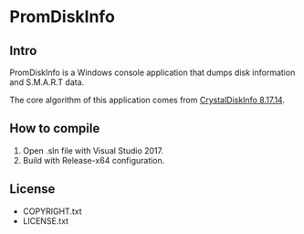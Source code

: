 # PromDiskInfo

## Intro

PromDiskInfo is a Windows console application that dumps disk information and S.M.A.R.T data.

The core algorithm of this application comes from [CrystalDiskInfo 8.17.14](https://crystalmark.info/en/software/crystaldiskinfo/).

## How to compile

1. Open .sln file with Visual Studio 2017.
1. Build with Release-x64 configuration.

## License

- COPYRIGHT.txt
- LICENSE.txt